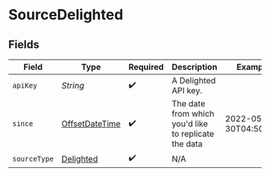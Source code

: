 # SourceDelighted


## Fields

| Field                                                                                     | Type                                                                                      | Required                                                                                  | Description                                                                               | Example                                                                                   |
| ----------------------------------------------------------------------------------------- | ----------------------------------------------------------------------------------------- | ----------------------------------------------------------------------------------------- | ----------------------------------------------------------------------------------------- | ----------------------------------------------------------------------------------------- |
| `apiKey`                                                                                  | *String*                                                                                  | :heavy_check_mark:                                                                        | A Delighted API key.                                                                      |                                                                                           |
| `since`                                                                                   | [OffsetDateTime](https://docs.oracle.com/javase/8/docs/api/java/time/OffsetDateTime.html) | :heavy_check_mark:                                                                        | The date from which you'd like to replicate the data                                      | 2022-05-30T04:50:23Z                                                                      |
| `sourceType`                                                                              | [Delighted](../../models/shared/Delighted.md)                                             | :heavy_check_mark:                                                                        | N/A                                                                                       |                                                                                           |